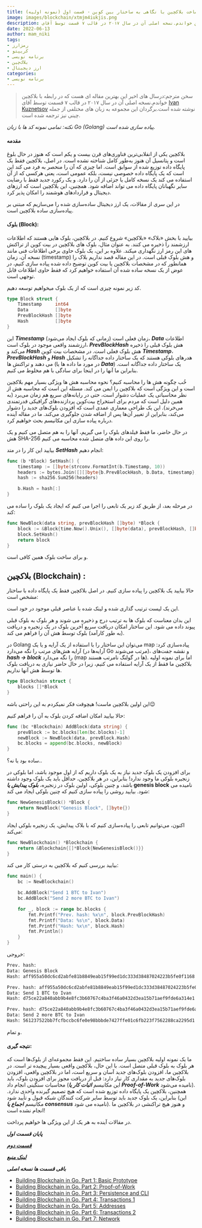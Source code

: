 ```yaml
---
title: ساخت بلاکچین با نگاهی به ساختار بین کوین - قسمت اول (نمونه اولیه)
image: images/blockchain/xtmjm4iukjis.png
description: سخن مترجم:درسال های اخیر این بهترین مقاله ای هست که در رابطه با بلاکچین خواندم.نسخه اصلی آن در سال ۲۰۱۷ در قالب ۷ قسمت توسط آقای Ivan Kuzne…
date: 2022-06-13
author: mam_niki
tags:
- رمزارز
- کریپتو
- برنامه نویسی
- بلاک‌چین
- ارز دیجیتال
categories:
- برنامه نویسی
---
```


>   
> سخن مترجم:درسال های اخیر این بهترین مقاله ای هست که در رابطه با بلاکچین خواندم.نسخه اصلی آن در سال ۲۰۱۷ در قالب ۷ قسمت توسط آقای [Ivan Kuznetsov](https://jeiwan.net/) نوشته شده است.برگردان این مجموعه به زبان های مختلفی از جمله چینی نیز ترجمه شده است.

_نکته: تمامی نمونه کد ها با زبان Go (Golang) پیاده سازی شده است._

#### مقدمه

بلاکچین یکی از انقلابی‌ترین فناوری‌های قرن بیست و یکم است که هنوز در حال بلوغ است و پتانسیل آن هنوز به‌طور کامل شناخته نشده است. در اصل، بلاکچین فقط یک پایگاه داده توزیع شده از سوابق است. اما چیزی که آن را منحصر به فرد می کند این است که یک پایگاه داده خصوصی نیست، بلکه عمومی است، یعنی هرکسی که از آن استفاده می کند یک نسخه کامل یا جزئی از آن را دارد. و یک رکورد جدید فقط با رضایت سایر نگهبانان پایگاه داده می تواند اضافه شود. همچنین، این بلاکچین است که ارزهای دیجیتال و قراردادهای هوشمند را امکان پذیر کرد.

در این سری از مقالات، یک ارز دیجیتال ساده‌سازی شده را می‌سازیم که مبتنی بر پیاده‌سازی ساده بلاکچین است.

#### بلوک (Block):

بیایید با بخش «بلاک» «بلاکچین» شروع کنیم. در بلاکچین، بلوک هایی هستند که اطلاعات ارزشمند را ذخیره می کنند. به عنوان مثال، بلوک های بلاکچین در بیت کوین از تراکنش های این رمز ارز نگهداری میکند. علاوه بر این، یک بلوک حاوی برخی اطلاعات فنی مانند نسخه آن، زمان (timestamp) و هش بلوک قبلی است. در این مقاله قصد نداریم بلاک را همانطور که در مشخصات بلاکچین یا بیت کوین توضیح داده شده پیاده سازی کنیم، در عوض از یک نسخه ساده شده آن استفاده خواهیم کرد که فقط حاوی اطلاعات قابل توجهی است. 

کد زیر نمونه چیزی است که از یک بلوک میخواهیم توسعه دهیم.

```go
type Block struct {
	Timestamp     int64
	Data          []byte
	PrevBlockHash []byte
	Hash          []byte
}
```

این _**Timestamp**_ زمان فعلی است (زمانی که بلوک ایجاد می‌شود)، _**Data**_ اطلاعات ارزشمند واقعی موجود در بلوک است، _**PrevBlockHash**_ هش بلوک قبلی را ذخیره می‌کند و _**Hash**_ هش بلوک فعلی است. در مشخصات بیت کوین _**Timestamp**_، _**PrevBlockHash**_ و _**Hash**_ هدرهای بلوکی هستند که یک ساختار داده جداگانه را تشکیل می دهند و تراکنش ها (در مورد ما داده ها یا _**Data**_) یک ساختار داده جداگانه است. بنابراین ما آنها را در اینجا برای سادگی با هم مخلوط می کنیم.

خُب چگونه هش ها را محاسبه کنیم؟ نحوه محاسبه هش ها ویژگی بسیار مهم بلاکچین است و این ویژگی است که بلاکچین را ایمن می کند. مسئله این است که محاسبه هش از نظر محاسباتی یک عملیات دشوار است، حتی در رایانه‌های سریع هم زمان می‌برد (به همین دلیل است که مردم برای استخراج بیت‌کوین پردازنده‌های گرافیکی قدرتمندی می‌خرند). این یک طراحی معماری عمدی است که افزودن بلوک‌های جدید را دشوار می‌کند، بنابراین از تغییر آن‌ها پس از اضافه شدن جلوگیری می‌کند. ما در مقاله آینده درباره پیاده سازی این مکانیسم بحث خواهیم کرد.

در حال حاضر، ما فقط فیلدهای بلوک را می گیریم، آنها را به هم متصل می کنیم و یک هش SHA-256 را روی این داده های متصل شده محاسبه می کنیم. 

بیایید این کار را در متد _**SetHash**_ انجام دهیم:

```go
func (b *Block) SetHash() {
	timestamp := []byte(strconv.FormatInt(b.Timestamp, 10))
	headers := bytes.Join([][]byte{b.PrevBlockHash, b.Data, timestamp}, []byte{})
	hash := sha256.Sum256(headers)

	b.Hash = hash[:]
}
```

در مرحله بعد، از طریق کد زیر یک تابعی را اجرا می کنیم که ایجاد یک بلوک را ساده می کند:

```go
func NewBlock(data string, prevBlockHash []byte) *Block {
	block := &Block{time.Now().Unix(), []byte(data), prevBlockHash, []byte{}}
	block.SetHash()
	return block
}
```

و برای ساخت بلوک همین کافی است.

## بلاکچین (Blockchain) :

حالا بیایید یک بلاکچین را پیاده سازی کنیم. در اصل بلاکچین فقط یک پایگاه داده با ساختار مشخص است: 

این یک لیست ترتیب گذاری شده و لینک شده با عناصر قبلی موجود در خود است. 

این بدان معناست که بلوک ها به ترتیب درج و ذخیره می شوند و هر بلوک به بلوک قبلی پیوند داده می شود. این ساختار امکان دریافت سریع آخرین بلوک در یک زنجیره و دریافت (به طور کارآمد) بلوک توسط هش آن را فراهم می کند.

در Golang می‌توان این ساختار را با استفاده از یک آرایه و یا یک map پیاده‌سازی کرد: آرایه هش‌های مرتب را نگه می‌دارد (آرایه‌ها در Go مرتب می‌شوند)، و نقشه جفت‌های _**hash → block**_ را نگه می‌دارد (map ها در گولنگ نامرتب هستند). اما برای نمونه اولیه بلاکچین ما فقط از یک آرایه استفاده می کنیم، زیرا در حال حاضر نیازی به دریافت بلوک ها توسط هش آنها نداریم.

```go
type Blockchain struct {
	blocks []*Block
}
```

این اولین بلاکچین ماست! هیچوقت فکر نمیکردم به این راحتی باشه😉

حالا بیایید امکان اضافه کردن بلوک به آن را فراهم کنیم:

```go
func (bc *Blockchain) AddBlock(data string) {
	prevBlock := bc.blocks[len(bc.blocks)-1]
	newBlock := NewBlock(data, prevBlock.Hash)
	bc.blocks = append(bc.blocks, newBlock)
}
```

ساده بود یا نه؟..

برای افزودن یک بلوک جدید نیاز به یک بلوک داریم که از اول موجود باشد، اما بلوکی در زنجیره بلوکی ما وجود ندارد! بنابراین، در هر بلاکچین، حداقل باید یک بلوک وجود داشته باشد، و چنین بلوکی، اولین بلوک در زنجیره، **_بلوک پیدایش یا_ genesis block** نامیده می شود. بیایید روشی را پیاده سازی کنیم که چنین بلوکی ایجاد می کند:

```go
func NewGenesisBlock() *Block {
	return NewBlock("Genesis Block", []byte{})
}
```

اکنون، می‌توانیم تابعی را پیاده‌سازی کنیم که با بلاک پیدایش، یک زنجیره بلوکی ایجاد می‌کند:

```go
func NewBlockchain() *Blockchain {
	return &Blockchain{[]*Block{NewGenesisBlock()}}
}
```

بیایید بررسی کنیم که بلاکچین به درستی کار می کند:

```go
func main() {
	bc := NewBlockchain()

	bc.AddBlock("Send 1 BTC to Ivan")
	bc.AddBlock("Send 2 more BTC to Ivan")

	for _, block := range bc.blocks {
		fmt.Printf("Prev. hash: %x\n", block.PrevBlockHash)
		fmt.Printf("Data: %s\n", block.Data)
		fmt.Printf("Hash: %x\n", block.Hash)
		fmt.Println()
	}
}
```

خروجی:

```txt
Prev. hash:
Data: Genesis Block
Hash: aff955a50dc6cd2abfe81b8849eab15f99ed1dc333d38487024223b5fe0f1168

Prev. hash: aff955a50dc6cd2abfe81b8849eab15f99ed1dc333d38487024223b5fe0f1168
Data: Send 1 BTC to Ivan
Hash: d75ce22a840abb9b4e8fc3b60767c4ba3f46a0432d3ea15b71aef9fde6a314e1

Prev. hash: d75ce22a840abb9b4e8fc3b60767c4ba3f46a0432d3ea15b71aef9fde6a314e1
Data: Send 2 more BTC to Ivan
Hash: 561237522bb7fcfbccbc6fe0e98bbbde7427ffe01c6fb223f7562288ca2295d1
```

و تمام.

#### نتیجه گیری:

ما یک نمونه اولیه بلاکچین بسیار ساده ساختیم. این فقط مجموعه‌ای از بلوک‌ها است که هر بلوک به بلوک قبلی متصل است. با این حال، بلاکچین واقعی بسیار پیچیده تر است. در بلاکچین ما، افزودن بلوک‌های جدید آسان و سریع است، اما در بلاکچین واقعی، افزودن بلوک‌های جدید به مقداری کار نیاز دارد: قبل از دریافت مجوز برای افزودن بلوک، باید محاسبات سنگینی انجام داد (این مکانیسم _**اثبات کار یا Proof-of-Work**_ نامیده می‌شود). همچنین، بلاکچین یک پایگاه داده توزیع شده است که هیچ تصمیم گیرنده واحدی ندارد. بنابراین، یک بلوک جدید باید توسط سایر شرکت کنندگان شبکه قبول و تأیید شود (این مکانیسم _**اجماع یا consensus**_ نامیده می شود). و هنوز هیچ تراکنشی در بلاکچین ما انجام نشده است!

در مقالات آینده به هر یک از این ویژگی ها خواهیم پرداخت.

_**پایان قسمت اول**_

_**[قسمت دوم](/blog/post_41_bc2/)**_

_**[لینک منبع ](https://jeiwan.net/posts/building-blockchain-in-go-part-1/)**_

_**باقی قسمت ها نسخه اصلی**_

* [Building Blockchain in Go. Part 1: Basic Prototype](https://jeiwan.net/posts/building-blockchain-in-go-part-1/)
* [Building Blockchain in Go. Part 2: Proof-of-Work](https://jeiwan.net/posts/building-blockchain-in-go-part-2/)
* [Building Blockchain in Go. Part 3: Persistence and CLI](https://jeiwan.net/posts/building-blockchain-in-go-part-3/)
* [Building Blockchain in Go. Part 4: Transactions 1](https://jeiwan.net/posts/building-blockchain-in-go-part-4/)
* [Building Blockchain in Go. Part 5: Addresses](https://jeiwan.net/posts/building-blockchain-in-go-part-5/)
* [Building Blockchain in Go. Part 6: Transactions 2](https://jeiwan.net/posts/building-blockchain-in-go-part-6/)
* [Building Blockchain in Go. Part 7: Network](https://jeiwan.net/posts/building-blockchain-in-go-part-7/)